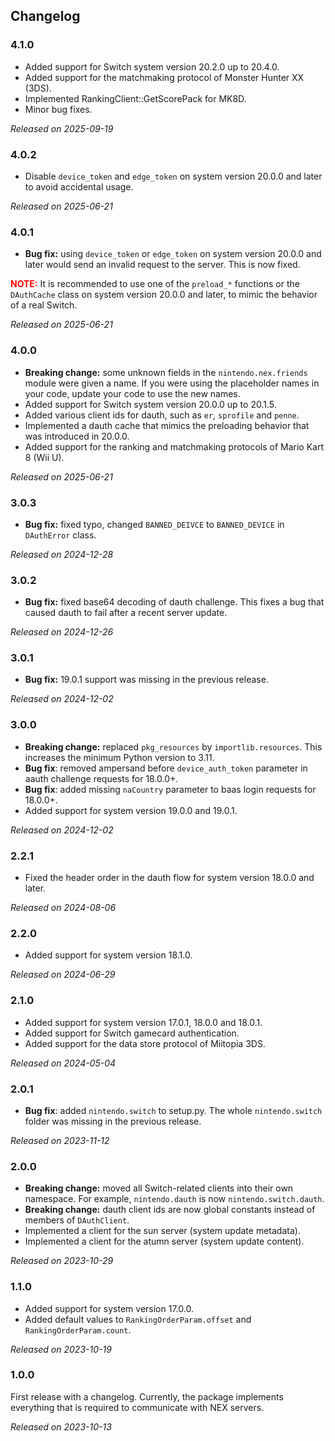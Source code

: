 
## Changelog

### 4.1.0
* Added support for Switch system version 20.2.0 up to 20.4.0.
* Added support for the matchmaking protocol of Monster Hunter XX (3DS).
* Implemented RankingClient::GetScorePack for MK8D.
* Minor bug fixes.

*Released on 2025-09-19*

### 4.0.2
* Disable `device_token` and `edge_token` on system version 20.0.0 and later to avoid accidental usage.

*Released on 2025-06-21*

### 4.0.1
* **Bug fix:** using `device_token` or `edge_token` on system version 20.0.0 and later would send an invalid request to the server. This is now fixed.

<span style="color:red">**NOTE:**</span> It is recommended to use one of the `preload_*` functions or the `DAuthCache` class on system version 20.0.0 and later, to mimic the behavior of a real Switch.

*Released on 2025-06-21*

### 4.0.0
* **Breaking change:** some unknown fields in the `nintendo.nex.friends` module were given a name. If you were using the placeholder names in your code, update your code to use the new names.
* Added support for Switch system version 20.0.0 up to 20.1.5.
* Added various client ids for dauth, such as `er`, `sprofile` and `penne`.
* Implemented a dauth cache that mimics the preloading behavior that was introduced in 20.0.0.
* Added support for the ranking and matchmaking protocols of Mario Kart 8 (Wii U).

*Released on 2025-06-21*

### 3.0.3
* **Bug fix:** fixed typo, changed `BANNED_DEIVCE` to `BANNED_DEVICE` in `DAuthError` class.

*Released on 2024-12-28*

### 3.0.2
* **Bug fix:** fixed base64 decoding of dauth challenge. This fixes a bug that caused dauth to fail after a recent server update.

*Released on 2024-12-26*

### 3.0.1
* **Bug fix:** 19.0.1 support was missing in the previous release.

*Released on 2024-12-02*

### 3.0.0
* **Breaking change:** replaced `pkg_resources` by `importlib.resources`. This increases the minimum Python version to 3.11.
* **Bug fix**: removed ampersand before `device_auth_token` parameter in aauth challenge requests for 18.0.0+.
* **Bug fix**: added missing `naCountry` parameter to baas login requests for 18.0.0+.
* Added support for system version 19.0.0 and 19.0.1.

*Released on 2024-12-02*

### 2.2.1
* Fixed the header order in the dauth flow for system version 18.0.0 and later.

*Released on 2024-08-06*

### 2.2.0
* Added support for system version 18.1.0.

*Released on 2024-06-29*

### 2.1.0
* Added support for system version 17.0.1, 18.0.0 and 18.0.1.
* Added support for Switch gamecard authentication.
* Added support for the data store protocol of Miitopia 3DS.

*Released on 2024-05-04*

### 2.0.1
* **Bug fix**: added `nintendo.switch` to setup.py. The whole `nintendo.switch` folder was missing in the previous release.

*Released on 2023-11-12*

### 2.0.0
* **Breaking change:** moved all Switch-related clients into their own namespace. For example, `nintendo.dauth` is now `nintendo.switch.dauth`.
* **Breaking change:** dauth client ids are now global constants instead of members of `DAuthClient`.
* Implemented a client for the sun server (system update metadata).
* Implemented a client for the atumn server (system update content).

*Released on 2023-10-29*

### 1.1.0
* Added support for system version 17.0.0.
* Added default values to `RankingOrderParam.offset` and `RankingOrderParam.count`.

*Released on 2023-10-19*

### 1.0.0
First release with a changelog. Currently, the package implements everything that is required to communicate with NEX servers.

*Released on 2023-10-13*

